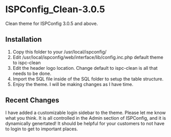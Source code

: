 ISPConfig_Clean-3.0.5
=====================

Clean theme for ISPConfig 3.0.5 and above. 


Installation
------------

1. Copy this folder to your /usr/local/ispconfig/
2. Edit /usr/local/ispconfig/web/interface/lib/config.inc.php default theme to ispc-clean
3. Edit the header logo location. Change default to ispc-clean is all that needs to be done.
4. Import the SQL file inside of the SQL folder to setup the table structure.
5. Enjoy the theme. I will be making changes as I have time.

Recent Changes
--------------

I have added a customizable login sidebar to the theme. Please let me know what you think. It is all controlled in the Admin section of ISPConfig, and it is dynamically genertated! It should be helpful for your customers to not have to login to get to important places.